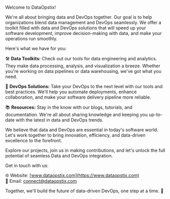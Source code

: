 Welcome to DataOpstix!

We're all about bringing data and DevOps together. Our goal is to help organizations blend data management and DevOps seamlessly. We offer a toolkit filled with data and DevOps solutions that will speed up your software development, improve decision-making with data, and make your operations run smoothly.

Here's what we have for you:

🛠️ **Data Toolkits:** Check out our tools for data engineering and analytics. They make data processing, analysis, and visualization a breeze. Whether you're working on data pipelines or data warehousing, we've got what you need.

🚀 **DevOps Solutions:** Take your DevOps to the next level with our tools and best practices. We'll help you automate deployments, enhance collaboration, and make your software delivery pipeline more reliable.

📚 **Resources:** Stay in the know with our blogs, tutorials, and documentation. We're all about sharing knowledge and keeping you up-to-date with the latest in data and DevOps trends.

We believe that data and DevOps are essential in today's software world. Let's work together to bring innovation, efficiency, and data-driven excellence to the forefront.

Explore our projects, join us in making contributions, and let's unlock the full potential of seamless Data and DevOps integration.

Get in touch with us:

🌐 Website: [www.dataopstix.com](https://www.dataopstix.com)  
📧 Email: connect@dataopstix.com

Together, we'll build the future of data-driven DevOps, one step at a time. 🚀
